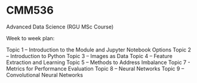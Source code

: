 # CMM536

Advanced Data Science (RGU MSc Course)

Week to week plan:

Topic 1 – Introduction to the Module and Jupyter Notebook Options
Topic 2 – Introduction to Python
Topic 3 – Images as Data
Topic 4 – Feature Extraction and Learning
Topic 5 – Methods to Address Imbalance
Topic 7 - Metrics for Performance Evaluation
Topic 8 – Neural Networks
Topic 9 – Convolutional Neural Networks

